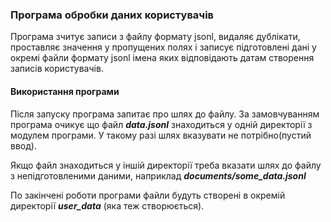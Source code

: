 ### Програма обробки даних користувачів

Програма зчитує записи з файлу формату jsonl, видаляє дублікати, проставляє значення у пропущених полях і
записує підготовлені дані у окремі файли формату jsonl імена яких відповідають датам створення записів користувачів.

#### Використання програми

Після запуску програма запитає про шлях до файлу. За замовчуванням програма очикує що файл **_data.jsonl_** знаходиться у одній директорії з модулем програми.
У такому разі шлях вказувати не потрібно(пустий ввод).

Якщо файл знаходиться у іншій директорії треба вказати шлях до файлу з непідготовленими даними, 
наприклад  **_documents/some_data.jsonl_**

По закінчені роботи програми файли будуть створені в окремій директорії ***user_data*** (яка теж створюється).


